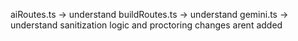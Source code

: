 aiRoutes.ts -> understand
buildRoutes.ts -> understand
gemini.ts -> understand
sanitization logic and proctoring changes arent added